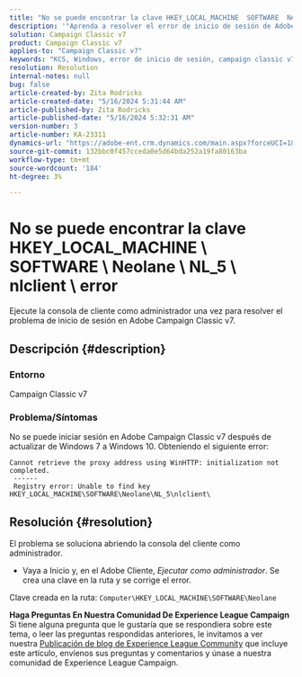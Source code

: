 ```yaml
---
title: "No se puede encontrar la clave HKEY_LOCAL_MACHINE  SOFTWARE  Neolane  NL_5  nlclient  error"
description: '"Aprenda a resolver el error de inicio de sesión de Adobe Campaign Classic v7 después de actualizar de Windows 7 a Windows 10".'
solution: Campaign Classic v7
product: Campaign Classic v7
applies-to: "Campaign Classic v7"
keywords: "KCS, Windows, error de inicio de sesión, campaign classic v7, admin"
resolution: Resolution
internal-notes: null
bug: false
article-created-by: Zita Rodricks
article-created-date: "5/16/2024 5:31:44 AM"
article-published-by: Zita Rodricks
article-published-date: "5/16/2024 5:32:31 AM"
version-number: 3
article-number: KA-23311
dynamics-url: "https://adobe-ent.crm.dynamics.com/main.aspx?forceUCI=1&pagetype=entityrecord&etn=knowledgearticle&id=4e6f8390-4513-ef11-9f89-6045bd0298d4"
source-git-commit: 132bbc0f457cceda0e5d64bda252a19fa80163ba
workflow-type: tm+mt
source-wordcount: '184'
ht-degree: 3%

---
```


# No se puede encontrar la clave HKEY_LOCAL_MACHINE \ SOFTWARE \ Neolane \ NL_5 \ nlclient \ error


Ejecute la consola de cliente como administrador una vez para resolver el problema de inicio de sesión en Adobe Campaign Classic v7.

## Descripción {#description}


### Entorno

Campaign Classic v7



### Problema/Síntomas

No se puede iniciar sesión en Adobe Campaign Classic v7 después de actualizar de Windows 7 a Windows 10. Obteniendo el siguiente error:


```
Cannot retrieve the proxy address using WinHTTP: initialization not completed.
 ------
 Registry error: Unable to find key HKEY_LOCAL_MACHINE\SOFTWARE\Neolane\NL_5\nlclient\
```



## Resolución {#resolution}


El problema se soluciona abriendo la consola del cliente como administrador.

- Vaya a Inicio y, en el Adobe Cliente, *Ejecutar como administrador*. Se crea una clave en la ruta y se corrige el error.


Clave creada en la ruta: `Computer\HKEY_LOCAL_MACHINE\SOFTWARE\Neolane`


<b>Haga Preguntas En Nuestra Comunidad De Experience League Campaign</b><br>Si tiene alguna pregunta que le gustaría que se respondiera sobre este tema, o leer las preguntas respondidas anteriores, le invitamos a ver nuestra [Publicación de blog de Experience League Community](https://experienceleaguecommunities.adobe.com/t5/adobe-campaign-classic-blogs/introducing-top-kcs-articles-curated-for-your-troubleshooting/bc-p/672426#M132 "Seguir vínculo") que incluye este artículo, envíenos sus preguntas y comentarios y únase a nuestra comunidad de Experience League Campaign.  